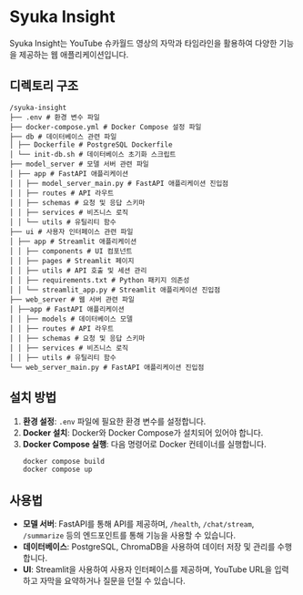# Syuka Insight

Syuka Insight는 YouTube 슈카월드 영상의 자막과 타임라인을 활용하여 다양한 기능을 제공하는 웹 애플리케이션입니다.

## 디렉토리 구조

```
/syuka-insight
├── .env # 환경 변수 파일
├── docker-compose.yml # Docker Compose 설정 파일
├── db # 데이터베이스 관련 파일
│ ├── Dockerfile # PostgreSQL Dockerfile
│ └── init-db.sh # 데이터베이스 초기화 스크립트
├── model_server # 모델 서버 관련 파일
│ ├── app # FastAPI 애플리케이션
│ │ ├── model_server_main.py # FastAPI 애플리케이션 진입점
│ │ ├── routes # API 라우트
│ │ ├── schemas # 요청 및 응답 스키마
│ │ ├── services # 비즈니스 로직
│ │ └── utils # 유틸리티 함수
├── ui # 사용자 인터페이스 관련 파일
│ ├── app # Streamlit 애플리케이션
│ │ ├── components # UI 컴포넌트
│ │ ├── pages # Streamlit 페이지
│ │ ├── utils # API 호출 및 세션 관리
│ │ ├── requirements.txt # Python 패키지 의존성
│ │ └── streamlit_app.py # Streamlit 애플리케이션 진입점
├── web_server # 웹 서버 관련 파일
│ ├──app # FastAPI 애플리케이션
│ │ ├── models # 데이터베이스 모델
│ │ ├── routes # API 라우트
│ │ ├── schemas # 요청 및 응답 스키마
│ │ ├── services # 비즈니스 로직
│ │ ├── utils # 유틸리티 함수
└── web_server_main.py # FastAPI 애플리케이션 진입점
```

## 설치 방법

1. **환경 설정**: `.env` 파일에 필요한 환경 변수를 설정합니다.
2. **Docker 설치**: Docker와 Docker Compose가 설치되어 있어야 합니다.
3. **Docker Compose 실행**: 다음 명령어로 Docker 컨테이너를 실행합니다.
   ```bash
   docker compose build
   docker compose up
   ```

## 사용법

- **모델 서버**: FastAPI를 통해 API를 제공하며, `/health`, `/chat/stream`, `/summarize` 등의 엔드포인트를 통해 기능을 사용할 수 있습니다.
- **데이터베이스**: PostgreSQL, ChromaDB을 사용하여 데이터 저장 및 관리를 수행합니다.
- **UI**: Streamlit을 사용하여 사용자 인터페이스를 제공하며, YouTube URL을 입력하고 자막을 요약하거나 질문을 던질 수 있습니다.
